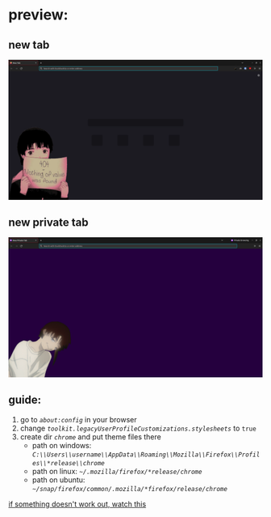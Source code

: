 # preview:

## new tab
![preview.png](./preview.png)

## new private tab
![private_preview.png](./private_preview.png)

## guide:

1. go to *`about:config`* in your browser
2. change *`toolkit.legacyUserProfileCustomizations.stylesheets`* to `true`
3. create dir *`chrome`* and put theme files there
    * path on windows: *`C:\\Users\\username\\AppData\\Roaming\\Mozilla\\Firefox\\Profiles\\*release\\chrome`*
    * path on linux: *`~/.mozilla/firefox/*release/chrome`*
    * path on ubuntu: *`~/snap/firefox/common/.mozilla/*firefox/release/chrome`*
    


[if something doesn't work out, watch this](https://youtu.be/BmchttxZ85w)
